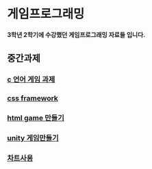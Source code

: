 # 게임프로그래밍 
#### 3학년 2학기에 수강했던 게임프로그래밍 자료들 입니다.


## 중간과제 
### [c 언어 게임 과제](https://github.com/jmlee119/GameProgramming/tree/main/%EC%A4%91%EA%B0%84%EA%B3%BC%EC%A0%9C)



### [css framework](https://github.com/jmlee119/GameProgramming/tree/main/docs)

### [html game 만들기](https://github.com/jmlee119/GameProgramming/tree/main/htmlgame)

### [unity 게임만들기](https://github.com/jmlee119/GameProgramming/tree/main/Unity)
### [차트사용](https://github.com/jmlee119/GameProgramming/tree/main/1109)

